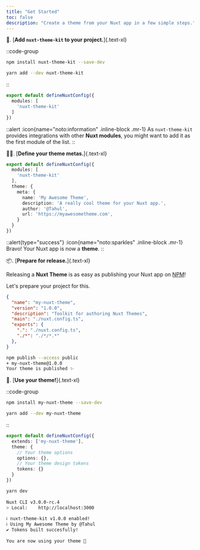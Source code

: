 ```yaml
---
title: "Get Started"
toc: false
description: "Create a theme from your Nuxt app in a few simple steps."
---
```


🚀. [**Add `nuxt-theme-kit` to your project.**]{.text-xl}

::code-group

```bash [NPM]
npm install nuxt-theme-kit --save-dev
```

```bash [Yarn]
yarn add --dev nuxt-theme-kit
```

::

```ts [nuxt.config.ts]
export default defineNuxtConfig({
  modules: [
    'nuxt-theme-kit'
  ]
})
```

::alert
:icon{name="noto:information" .inline-block .mr-1} As `nuxt-theme-kit` provides integrations with other **Nuxt modules**, you might want to add it as the first module of the list.
::

👩‍🎨. [**Define your theme metas.**]{.text-xl}

```ts [nuxt.config.ts]
export default defineNuxtConfig({
  modules: [
    'nuxt-theme-kit'
  ],
  theme: {
    meta: {
      name: 'My Awesome Theme',
      description: 'A really cool theme for your Nuxt app.',
      author: '@Tahul',
      url: 'https://myawesometheme.com',
    }
  }
})
```

::alert{type="success"}
:icon{name="noto:sparkles" .inline-block .mr-1} Bravo! Your Nuxt app is now a **theme**.
::

📦. [**Prepare for release.**]{.text-xl}

Releasing a **Nuxt Theme** is as easy as publishing your Nuxt app on [NPM](https://npmjs.com/)!

Let's prepare your project for this.

```json [package.json]
{
  "name": "my-nuxt-theme",
  "version": "1.0.0",
  "description": "Toolkit for authoring Nuxt Themes",
  "main": "./nuxt.config.ts",
  "exports": {
    ".": "./nuxt.config.ts",
    "./*": "./*/*.*"
  },
}
```

```bash
npm publish --access public
+ my-nuxt-theme@1.0.0
Your theme is published ✨
```

🎨. [**Use your theme!**]{.text-xl}

::code-group

```bash [NPM]
npm install my-nuxt-theme --save-dev
```

```bash [Yarn]
yarn add --dev my-nuxt-theme
```

::

```ts [nuxt.config.ts]
export default defineNuxtConfig({
  extends: ['my-nuxt-theme'],
  theme: {
    // Your theme options
    options: {},
    // Your theme design tokens
    tokens: {}
  }
})
```

```bash
yarn dev
 
Nuxt CLI v3.0.0-rc.4
> Local:    http://localhost:3000
 
ℹ nuxt-theme-kit v1.0.0 enabled!
ℹ Using My Awesome Theme by @Tahul
✔ Tokens built succesfully! 
 
You are now using your theme 🎉
```
